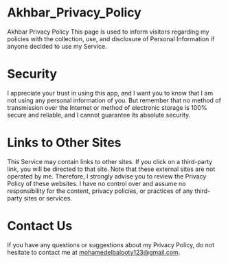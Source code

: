 # Akhbar_Privacy_Policy
Akhbar Privacy Policy
This page is used to inform visitors regarding my policies with the collection, use, and disclosure of Personal Information if anyone decided to use my Service.

# Security

I appreciate your trust in using this app, and I want you to know that I am not using any personal information of you. But remember that no method of transmission over the Internet or method of electronic storage is 100% secure and reliable, and I cannot guarantee its absolute security.

# Links to Other Sites

This Service may contain links to other sites. If you click on a third-party link, you will be directed to that site. Note that these external sites are not operated by me. Therefore, I strongly advise you to review the Privacy Policy of these websites. I have no control over and assume no responsibility for the content, privacy policies, or practices of any third-party sites or services.

# Contact Us

If you have any questions or suggestions about my Privacy Policy, do not hesitate to contact me at mohamedelbalooty123@gmail.com.
